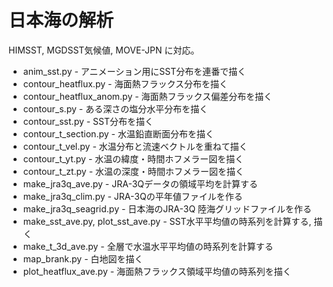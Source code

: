 日本海の解析
========

HIMSST, MGDSST気候値, MOVE-JPN に対応。

* anim_sst.py                      - アニメーション用にSST分布を連番で描く
* contour_heatflux.py              - 海面熱フラックス分布を描く
* contour_heatflux_anom.py         - 海面熱フラックス偏差分布を描く
* contour_s.py                     - ある深さの塩分水平分布を描く
* contour_sst.py                   - SST分布を描く
* contour_t_section.py             - 水温鉛直断面分布を描く
* contour_t_vel.py                 - 水温分布と流速ベクトルを重ねて描く
* contour_t_yt.py                  - 水温の緯度・時間ホフメラー図を描く
* contour_t_zt.py                  - 水温の深度・時間ホフメラー図を描く
* make_jra3q_ave.py                - JRA-3Qデータの領域平均を計算する
* make_jra3q_clim.py               - JRA-3Qの平年値ファイルを作る
* make_jra3q_seagrid.py            - 日本海のJRA-3Q 陸海グリッドファイルを作る
* make_sst_ave.py, plot_sst_ave.py - SST水平平均値の時系列を計算する, 描く
* make_t_3d_ave.py                 - 全層で水温水平平均値の時系列を計算する
* map_brank.py                     - 白地図を描く
* plot_heatflux_ave.py             - 海面熱フラックス領域平均値の時系列を描く
